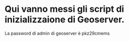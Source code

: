# Qui vanno messi gli script di inizializzaione di Geoserver.

La password di admin di geoserver è pkz29cmems
